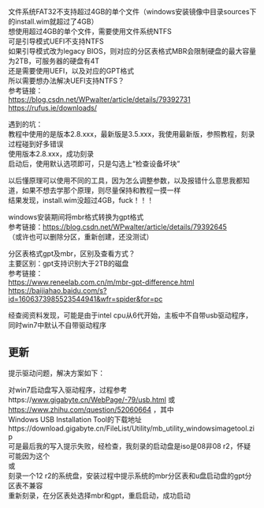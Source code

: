 文件系统FAT32不支持超过4GB的单个文件（windows安装镜像中目录sources下的install.wim就超过了4GB）  
想使用超过4GB的单个文件，需要使用文件系统NTFS  
可是引导模式UEFI不支持NTFS  
如果引导模式改为legacy BIOS，则对应的分区表格式MBR会限制硬盘的最大容量为2TB，可服务器的硬盘有4T  
还是需要使用UEFI，以及对应的GPT格式  
所以需要想办法解决UEFI支持NTFS？  
参考链接：  
https://blog.csdn.net/WPwalter/article/details/79392731  
https://rufus.ie/downloads/  

遇到的坑：  
教程中使用的是版本2.8.xxx，最新版是3.5.xxx，我使用最新版，参照教程，刻录过程碰到好多错误  
使用版本2.8.xxx，成功刻录  
启动后，使用默认选项即可，只是勾选上“检查设备坏块”  

以后懂原理可以使用不同的工具，因为怎么调整参数，以及报错什么意思我都知道，如果不想去学那个原理，则尽量保持和教程一摸一样  
结果发现，install.wim没超过4GB，fuck！！！  

windows安装期间将mbr格式转换为gpt格式  
参考链接：https://blog.csdn.net/WPwalter/article/details/79392645  
（或许也可以删除分区，重新创建，还没测试）  

分区表格式gpt及mbr，区别及查看方式？  
主要区别：gpt支持识别大于2TB的磁盘  
参考链接：  
https://www.reneelab.com.cn/m/mbr-gpt-difference.html  
https://baijiahao.baidu.com/s?id=1606373985523544941&wfr=spider&for=pc  

经查阅资料发现，可能是由于intel cpu从6代开始，主板中不自带usb驱动程序，同时win7中默认不自带驱动程序  


## 更新
提示驱动问题，解决方案如下：  

对win7启动盘写入驱动程序，过程参考https://www.gigabyte.cn/WebPage/-79/usb.html 或 https://www.zhihu.com/question/52060664 ，其中  
Windows USB Installation Tool的下载地址https://download.gigabyte.cn/FileList/Utility/mb_utility_windowsimagetool.zip  
可是最后我的写入提示失败，经检查，我刻录的启动盘是iso是08非08 r2，怀疑可能因为这个  
或  
刻录一个12 r2的系统盘，安装过程中提示系统的mbr分区表和u盘启动盘的gpt分区表不兼容  
重新刻录，在分区表处选择mbr和gpt，重启启动，成功启动  
